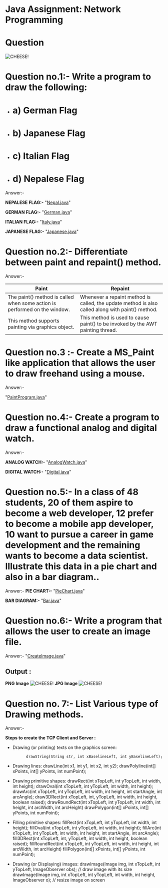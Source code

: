 # Java Assignment: Network Programming 

# Question

![CHEESE!](graphics.png)

# Question no.1:- Write a program to draw the following:
- # a) German Flag
- # b) Japanese Flag
- # c) Italian Flag
- # d) Nepalese Flag

Answer:-

**NEPALESE FLAG:-** "[Nepal.java](https://github.com/dhunganaPradeep/Java/blob/main/Assignments/Graphics/Nepal.java)"

**GERMAN FLAG:-** "[German.java](https://github.com/dhunganaPradeep/Java/blob/main/Assignments/Graphics/German.java)"

**ITALIAN FLAG:-** "[Italy.java](https://github.com/dhunganaPradeep/Java/blob/main/Assignments/Graphics/Italy.java)"

**JAPANESE FLAG:-** "[Japanese.java](https://github.com/dhunganaPradeep/Java/blob/main/Assignments/Graphics/Japanese.java)"

# Question no.2:- Differentiate between paint and repaint() method.

Answer:-


 | Paint  | Repaint |
| ------------- | ------------- |
|The paint() method is called when some action is performed on the window. |Whenever a repaint method is called, the update method is also called along with paint() method. |
|This method supports painting via graphics object. | This method is used to cause paint() to be invoked by the AWT painting thread.|



# Question no.3 :- Create a MS_Paint like application that allows the user to draw freehand using a mouse.

Answer:-

 "[PaintProgram.java](https://github.com/dhunganaPradeep/Java/blob/main/Assignments/Graphics/PaintProgram.java)"  


# Question no.4:-  Create a program to draw a functional analog and digital watch.

Answer:- 

**ANALOG WATCH:-** "[AnalogWatch.java](https://github.com/dhunganaPradeep/Java/blob/main/Assignments/Graphics/AnalogWatch.java)"

**DIGITAL WATCH:-** "[Digital.java](https://github.com/dhunganaPradeep/Java/blob/main/Assignments/Graphics/Digital.java)"

  
# Question no.5:-   In a class of 48 students, 20 of them aspire to become a web developer, 12 prefer to become a mobile app developer, 10 want to pursue a career in game development and the remaining wants to become a data scientist. Illustrate this data in a pie chart and also in a bar diagram..

Answer:- 
**PIE CHART:-** "[PieChart.java](https://github.com/dhunganaPradeep/Java/blob/main/Assignments/Graphics/PieChart.java)"

**BAR DIAGRAM:-** "[Bar.java](https://github.com/dhunganaPradeep/Java/blob/main/Assignments/Graphics/Bar.java)"

# Question no.6:- Write a program that allows the user to create an image file.


Answer:- "[CreateImage.java](https://github.com/dhunganaPradeep/Java/blob/main/Assignments/Graphics/CreateImage.java)"

## Output :
   **PNG Image** ![CHEESE!](mydrawing.png)
   **JPG Image** ![CHEESE!](mydrawing.jpg)


# Question no. 7:- List Various type of Drawing methods.

Answer:-

**Steps to create the TCP Client and Server :**

- Drawing (or printing) texts on the graphics screen:

            drawString(String str, int xBaselineLeft, int yBaselineLeft);
- Drawing lines:
drawLine(int x1, int y1, int x2, int y2);
drawPolyline(int[] xPoints, int[] yPoints, int numPoint);

- Drawing primitive shapes:
drawRect(int xTopLeft, int yTopLeft, int width, int height);
drawOval(int xTopLeft, int yTopLeft, int width, int height);
drawArc(int xTopLeft, int yTopLeft, int width, int height, int startAngle, int arcAngle);
draw3DRect(int xTopLeft, int, yTopLeft, int width, int height, boolean raised);
drawRoundRect(int xTopLeft, int yTopLeft, int width, int height, int arcWidth, int arcHeight)
drawPolygon(int[] xPoints, int[] yPoints, int numPoint);

- Filling primitive shapes:
fillRect(int xTopLeft, int yTopLeft, int width, int height);
fillOval(int xTopLeft, int yTopLeft, int width, int height);
fillArc(int xTopLeft, int yTopLeft, int width, int height, int startAngle, int arcAngle);
fill3DRect(int xTopLeft, int, yTopLeft, int width, int height, boolean raised);
fillRoundRect(int xTopLeft, int yTopLeft, int width, int height, int arcWidth, int arcHeight)
fillPolygon(int[] xPoints, int[] yPoints, int numPoint);
 
- Drawing (or Displaying) images:
drawImage(Image img, int xTopLeft, int yTopLeft, ImageObserver obs);  // draw image with its size
drawImage(Image img, int xTopLeft, int yTopLeft, int width, int height, ImageObserver o);  // resize image on screen
